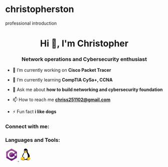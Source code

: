 # christopherston
professional introduction 
<h1 align="center">Hi 👋, I'm Christopher</h1>
<h3 align="center">Network operations and Cybersecurity enthusiast</h3>

- 🔭 I’m currently working on **Cisco Packet Tracer**

- 🌱 I’m currently learning **CompTIA CySa+, CCNA**

- 💬 Ask me about **how to build networking and cybersecurity foundation**

- 📫 How to reach me **chriss251102@gmail.com**

- ⚡ Fun fact **i like dogs**

<h3 align="left">Connect with me:</h3>
<p align="left">
</p>

<h3 align="left">Languages and Tools:</h3>
<p align="left"> <a href="https://www.w3schools.com/cs/" target="_blank" rel="noreferrer"> <img src="https://raw.githubusercontent.com/devicons/devicon/master/icons/csharp/csharp-original.svg" alt="csharp" width="40" height="40"/> </a> <a href="https://www.linux.org/" target="_blank" rel="noreferrer"> <img src="https://raw.githubusercontent.com/devicons/devicon/master/icons/linux/linux-original.svg" alt="linux" width="40" height="40"/> </a> </p>
